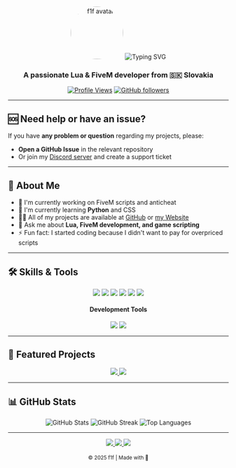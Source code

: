 <div align="center">
  <img src="https://avatars.githubusercontent.com/u/75039074?v=4" width="120" style="border-radius:50%;" alt="f1f avatar" />
  <img src="https://readme-typing-svg.herokuapp.com?font=Fira+Code&size=27&duration=3000&pause=1000&color=2F81F7&center=true&vCenter=true&width=435&lines=Hi+there%2C+I'm+f1f+%F0%9F%91%8B;Lua+Developer;FiveM+Enthusiast;Always+learning+new+things" alt="Typing SVG" />
</div>

<h3 align="center">A passionate Lua &amp; FiveM developer from 🇸🇰 Slovakia</h3>

<div align="center">

[![Profile Views](https://komarev.com/ghpvc/?username=f1fSK&label=Profile%20views&color=0e75b6&style=flat)](https://github.com/f1fSK)
[![GitHub followers](https://img.shields.io/github/followers/f1fSK?label=Followers&style=social)](https://github.com/f1fSK?tab=followers)

</div>

---

## 🆘 Need help or have an issue?

If you have **any problem or question** regarding my projects, please:

- **Open a GitHub Issue** in the relevant repository  
- Or join my [Discord server](https://discord.gg/DATtS7safp) and create a support ticket

---

## 🧐 About Me

- 🔭 I'm currently working on FiveM scripts and anticheat
- 🌱 I'm currently learning **Python** and CSS
- 👨‍💻 All of my projects are available at [GitHub](https://github.com/f1fSK) or [my Website](https://f1fsk.github.io)
- 💬 Ask me about **Lua, FiveM development, and game scripting**
- ⚡ Fun fact: I started coding because I didn't want to pay for overpriced scripts

---

## 🛠️ Skills & Tools

<div align="center">
  <img src="https://img.shields.io/badge/Lua-2C2D72?style=for-the-badge&logo=lua&logoColor=white" />
  <img src="https://img.shields.io/badge/Python-3776AB?style=for-the-badge&logo=python&logoColor=white" />
  <img src="https://img.shields.io/badge/JavaScript-F7DF1E?style=for-the-badge&logo=javascript&logoColor=black" />
  <img src="https://img.shields.io/badge/HTML5-E34F26?style=for-the-badge&logo=html5&logoColor=white" />
  <img src="https://img.shields.io/badge/CSS3-1572B6?style=for-the-badge&logo=css3&logoColor=white" />
  <img src="https://img.shields.io/badge/FiveM-FF5500?style=for-the-badge&logoColor=white" />
</div>

<h4 align="center">Development Tools</h4>
<div align="center">
  <img src="https://img.shields.io/badge/VSCode-007ACC?style=for-the-badge&logo=visual-studio-code&logoColor=white" />
  <img src="https://img.shields.io/badge/GitHub-181717?style=for-the-badge&logo=github&logoColor=white" />
</div>

---

## 🚀 Featured Projects

<div align="center">
  <a href="https://github.com/f1fSK/txadminlogs">
    <img src="https://github-readme-stats.vercel.app/api/pin/?username=f1fSK&repo=txadminlogs&theme=dark" />
  </a>
  <a href="https://github.com/f1fSK/emergency-ai-moveover">
    <img src="https://github-readme-stats.vercel.app/api/pin/?username=f1fSK&repo=emergency-ai-moveover&theme=dark" />
  </a>
</div>

---

## 📊 GitHub Stats

<div align="center">
  <img src="https://github-readme-stats.vercel.app/api?username=f1fSK&show_icons=true&theme=dark" alt="GitHub Stats" />
  <img src="https://github-readme-streak-stats.herokuapp.com/?user=f1fSK&theme=dark" alt="GitHub Streak" />
  <img src="https://github-readme-stats.vercel.app/api/top-langs/?username=f1fSK&layout=compact&theme=dark" alt="Top Languages" />
</div>

---

<div align="center">
  <a href="https://github.com/f1fSK" target="_blank">
    <img src="https://img.shields.io/badge/GitHub-181717?style=for-the-badge&logo=github&logoColor=white" />
  </a>
  <a href="https://discord.gg/DATtS7safp" target="_blank">
    <img src="https://img.shields.io/badge/Discord-5865F2?style=for-the-badge&logo=discord&logoColor=white" />
  </a>
  <a href="https://f1fsk.github.io" target="_blank">
    <img src="https://img.shields.io/badge/Website-2F81F7?style=for-the-badge&logo=google-chrome&logoColor=white" />
  </a>
</div>

<br>
<div align="center"><sub>© 2025 f1f | Made with 💙</sub></div>
